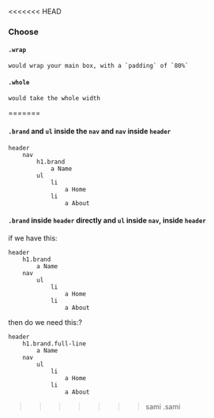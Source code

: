 <<<<<<< HEAD
### Choose

#### `.wrap`
	would wrap your main box, with a `padding` of `80%`
#### `.whole`
	would take the whole width
=======
#### `.brand` and `ul` inside the `nav` **and** `nav` inside `header`
```jade
header
	nav
		h1.brand
			a Name
		ul
			li
				a Home
			li
				a About
```

#### `.brand` inside `header` directly **and** `ul` inside `nav`, inside `header`

if we have this:
```jade
header
	h1.brand
		a Name
	nav
		ul
			li
				a Home
			li
				a About

```

then
do we need this:?
```jade
header
	h1.brand.full-line
		a Name
	nav
		ul
			li
				a Home
			li
				a About

```
>>>>>>> sami
.sami